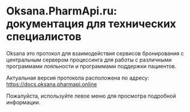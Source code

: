 # Oksana.PharmApi.ru: документация для технических специалистов

Oksana это протокол для взаимодействия сервисов бронирования с центральным сервером процессинга для работы с различными программами лояльности и программами поддержки пациентов.

Актуальная версия протокола расположена по адресу: https://docs.oksana.pharmapi.online

Пожалуйста, используйте левое меню для просмотра подробной информации.
